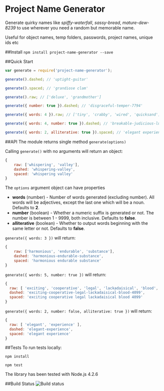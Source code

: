# Project Name Generator

Generate quirky names like *spiffy-waterfall*, *sassy-bread*, *mature-dew-8239* to use wherever you need a random but memorable name.

Useful for object names, temp folders, passwords, project names, unique ids etc

##Install
`npm install project-name-generator --save`

##Quick Start
```javascript
var generate = require('project-name-generator');

generate().dashed; // 'uptight-guitar'

generate().spaced; // 'grandiose clam'

generate().raw; // ['deluxe', 'grandmother']

generate({ number: true }).dashed; // 'disgraceful-temper-7794'

generate({ words: 4 }).raw; // ['tiny', 'crabby', 'wired', 'quicksand']

generate({ words: 4, number: true }).dashed; // 'breakable-judicious-luxuriant-tax-3931'

generate({ words: 2, alliterative: true }).spaced; // 'elegant experience'

```

##API
The module returns single method `generate(options)`

Calling `generate()` with no arguments will return an object:
```javascript
{
    raw: ['whispering', 'valley'],
    dashed: 'whispering-valley',
    spaced: 'whispering valley'
}
```

The `options` argument object can have properties

* **words** (number) - Number of words generated (excluding number). All words will be adjectives, except the last one which will be a noun. Defaults to **2**.
* **number** (boolean) - Whether a numeric suffix is generated or not. The number is between 1 - 9999, both inclusive. Defaults to **false**.
* **alliterative** (boolean) - Whether to output words beginning with the same letter or not. Defaults to **false**.

`generate({ words: 3 })` will return:
```javascript
{
    raw: ['harmonious', 'endurable', 'substance'],
    dashed: 'harmonious-endurable-substance',
    spaced: 'harmonious endurable substance'
}
```

`generate({ words: 5, number: true })` will return:
```javascript
{
  raw: [ 'exciting', 'cooperative', 'legal', 'lackadaisical', 'blood', 4099 ],
  dashed: 'exciting-cooperative-legal-lackadaisical-blood-4099',
  spaced: 'exciting cooperative legal lackadaisical blood 4099'
}
```

`generate({ words: 2, number: false, alliterative: true })` will return:
```javascript
{
  raw: [ 'elegant', 'experience' ],
  dashed: 'elegant-experience',
  spaced: 'elegant experience'
}
```

##Tests
To run tests locally:
```
npm install

npm test
```

The library has been tested with Node.js 4.2.6

##Build Status
![Build status](https://codeship.com/projects/c049a9a0-7fa1-0132-a98e-66b1976afe6a/status?branch=master)
